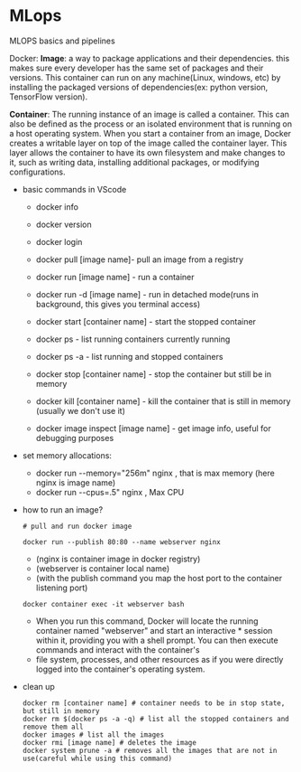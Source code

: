 # MLops
MLOPS basics and pipelines 

Docker: 
**Image**: a way to package applications and their dependencies. this makes sure every developer has the same set of packages and their versions. This container can run on any machine(Linux, windows, etc) by installing the packaged versions of dependencies(ex: python version, TensorFlow version).  

**Container**: The running instance of an image is called a container. This can also be defined as the process or an isolated environment that is running on a host operating system. When you start a container from an image, Docker creates a writable layer on top of the image called the container layer. This layer allows the container to have its own filesystem and make changes to it, such as writing data, installing additional packages, or modifying configurations.  

  * basic commands in VScode
    * docker info
    * docker version
    * docker login  
   
    * docker pull [image name]- pull an image from a registry
    * docker run [image name] - run a container
    * docker run -d [image name] - run in detached mode(runs in background, this gives you terminal access)
    * docker start [container name] - start the stopped container
    * docker ps - list running containers currently running
    * docker ps -a - list running and stopped containers
    * docker stop [container name] - stop the container but still be in memory 
    * docker kill [container name] - kill the container that is still in memory (usually we don't use it)
    * docker image inspect [image name] - get image info, useful for debugging purposes
      
  * set memory allocations:
    * docker run --memory="256m" nginx , that is max memory (here nginx is image name)
    * docker run --cpus=.5" nginx , Max CPU

  * how to run an image?
    ```
    # pull and run docker image  
                                        
    docker run --publish 80:80 --name webserver nginx
    ```
    
    * (nginx is container image in docker registry)  
    * (webserver is container local name)  
    * (with the publish command you map the host port to the container listening port)

    ```
    docker container exec -it webserver bash
    ```

    * When you run this command, Docker will locate the running container named "webserver" and start an interactive            * session within it, providing you with a shell prompt. You can then execute commands and interact with the container's 
    * file system, processes, and other resources as if you were directly logged into the container's operating system.  
    

  * clean up
    ```
    docker rm [container name] # container needs to be in stop state, but still in memory
    docker rm $(docker ps -a -q) # list all the stopped containers and remove them all  
    docker images # list all the images  
    docker rmi [image name] # deletes the image  
    docker system prune -a # removes all the images that are not in use(careful while using this command)  
    
    ```

  
    
    
                       
